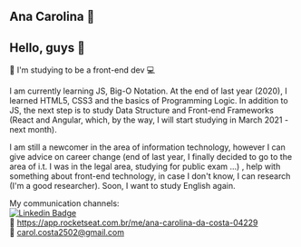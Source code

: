## Ana Carolina :woman:

## Hello, guys :wave:

:cherry_blossom: I'm studying to be a front-end dev :computer:

I am currently learning JS, Big-O Notation. 
At the end of last year (2020), I learned HTML5, CSS3 and the basics of Programming Logic. In addition to JS, the next step is to study Data Structure and Front-end Frameworks (React and Angular, which, by the way, I will start studying in March 2021 - next month).

I am still a newcomer in the area of ​​information technology, however I can give advice on career change (end of last year, I finally decided to go to the area of ​​i.t. I was in the legal area, studying for public exam ...) , help with something about front-end technology, in case I don't know, I can research (I'm a good researcher). Soon, I want to study English again.


My communication channels: 
<br />[![Linkedin Badge](https://img.shields.io/badge/-LinkedIn-blue?style=flat-square&logo=Linkedin&logoColor=white&link=https://www.linkedin.com/in/ana-carolina-costa-91a74842/)](https://www.linkedin.com/in/ana-carolina-costa-91a74842/)
<br /> :rocket: https://app.rocketseat.com.br/me/ana-carolina-da-costa-04229 
<br /> :email: carol.costa2502@gmail.com 




